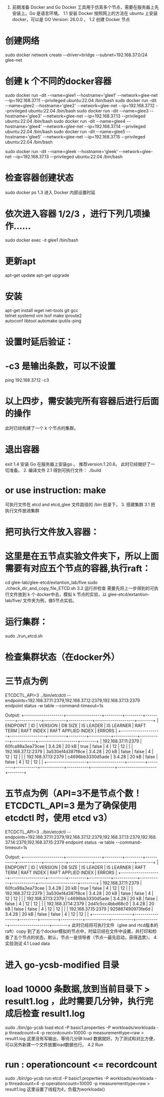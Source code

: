 1. 前期准备
Docker and Go
Docker 工具用于仿真多个节点，需要在服务器上先安装上。Go 是语言环境。
1.1  安装 Docker 
按照网上的方法在 ubuntu 上安装 docker，可以是 GO Version: 26.0.0 。
1.2 创建 Docker 节点
# 创建网络
sudo docker network create --driver=bridge --subnet=192.168.37.0/24 glee-net

# 创建 k 个不同的docker容器
sudo docker run -dit --name=glee1 --hostname='glee1' --network=glee-net --ip=192.168.37.11 --privileged ubuntu:22.04 /bin/bash
sudo docker run -dit --name=glee2 --hostname='glee2' --network=glee-net --ip=192.168.37.12 --privileged ubuntu:22.04 /bin/bash
sudo docker run -dit --name=glee3 --hostname='glee3' --network=glee-net --ip=192.168.37.13 --privileged ubuntu:22.04 /bin/bash
sudo docker run -dit --name=glee4 --hostname='glee4' --network=glee-net --ip=192.168.37.14 --privileged ubuntu:22.04 /bin/bash
sudo docker run -dit --name=glee5 --hostname='glee5' --network=glee-net --ip=192.168.37.15 --privileged ubuntu:22.04 /bin/bash


sudo docker run -dit --name=gleek --hostname='gleek' --network=glee-net --ip=192.168.37.13 --privileged ubuntu:22.04 /bin/bash

# 检查容器创建状态
sudo docker ps
1.3 进入 Docker 内部设置时延
# 依次进入容器 1/2/3 ，进行下列几项操作……
sudo docker exec -it glee1 /bin/bash

# 更新apt
apt-get update 
apt-get upgrade

# 安装
apt-get install wget net-tools git gcc \
telnet systemd  vim lsof make iproute2 \
autoconf libtool automake iputils-ping

# 设置时延后验证：
# -c3 是输出条数，可以不设置
ping 192.168.37.12 -c3

# 以上四步，需安装完所有容器后进行后面的操作
此时已经构建了一个 k 个节点的集群。
# 退出容器
exit
1.4 安装 Go
在服务器上安装go 。 推荐version:1.20.6。
此时已经做好了一切准备。
2. 编译文件
2.1 得到可执行文件：
./build 
# or use instruction:   make
可执行文件在 etcd and etcd_glee 文件路径的 /bin 目录下，
3. 搭建集群
3.1 把执行文件放进集群
# 把可执行文件放入容器：
# 这里是在五节点实验文件夹下，所以上面需要有对应五个节点的容器,执行raft：
cd glee-lab/glee-etcd/extantion_lab/five
sudo ./check_dir_and_copy_file_ETCD.sh
3.2 运行并检查
需要先将上一步得到的可执行文件放到 k 个 docker中去，模拟 k 节点的实验，以 glee-etcd/extantion-lab/five/  文件夹为例，做5节点实验。
# 运行集群：
sudo ./run_etcd.sh

# 检查集群状态（在docker外）
# 三节点为例
ETCDCTL_API=3 ../bin/etcdctl --endpoints=192.168.37.11:2379,192.168.37.12:2379,192.168.37.13:2379 endpoint status -w table --command-timeout=1s

Output:
+--------------------+------------------+---------+---------+-----------+------------+-----------+------------+--------------------+--------+
|      ENDPOINT      |        ID        | VERSION | DB SIZE | IS LEADER | IS LEARNER | RAFT TERM | RAFT INDEX | RAFT APPLIED INDEX | ERRORS |
+--------------------+------------------+---------+---------+-----------+------------+-----------+------------+--------------------+--------+
| 192.168.37.11:2379 | 60fca98a3ea73cee |  3.4.28 |   20 kB |      true |      false |         4 |         12 |                 12 |        |
| 192.168.37.12:2379 | 3a530ef4d387f8ce |  3.4.28 |   20 kB |     false |      false |         4 |         12 |                 12 |        |
| 192.168.37.13:2379 | c4696bb3330d5ade |  3.4.28 |   20 kB |     false |      false |         4 |         12 |                 12 |        |
+--------------------+------------------+---------+---------+-----------+------------+-----------+------------+--------------------+--------+

# 五节点为例（API=3不是节点个数！ETCDCTL_API=3 是为了确保使用 etcdctl 时，使用 etcd v3）
ETCDCTL_API=3 ../bin/etcdctl --endpoints=192.168.37.11:2379,192.168.37.12:2379,192.168.37.13:2379,192.168.37.14:2379,192.168.37.15:2379 endpoint status -w table --command-timeout=1s

Output:
+--------------------+------------------+---------+---------+-----------+------------+-----------+------------+--------------------+--------+
|      ENDPOINT      |        ID        | VERSION | DB SIZE | IS LEADER | IS LEARNER | RAFT TERM | RAFT INDEX | RAFT APPLIED INDEX | ERRORS |
+--------------------+------------------+---------+---------+-----------+------------+-----------+------------+--------------------+--------+
| 192.168.37.11:2379 | 60fca98a3ea73cee |  3.4.28 |   20 kB |      true |      false |         4 |         12 |                 12 |        |
| 192.168.37.12:2379 | 3a530ef4d387f8ce |  3.4.28 |   20 kB |     false |      false |         4 |         12 |                 12 |        |
| 192.168.37.13:2379 | c4696bb3330d5ade |  3.4.28 |   20 kB |     false |      false |         4 |         12 |                 12 |        |
| 192.168.37.14:2379 | 2d41c5cc4bbd68c0 |  3.4.28 |   20 kB |     false |      false |         4 |         12 |                 12 |        |
| 192.168.37.15:2379 | 925867490973fe6d |  3.4.28 |   20 kB |     false |      false |         4 |         12 |                 12 |        |
+--------------------+------------------+---------+---------+-----------+------------+-----------+------------+--------------------+--------+
此时已经将可执行文件（glee and rtcd版本的raft）copy 到了五个docker模拟的节点中，时延已经在文件中设置，并打印和检查了五个节点的状态。默认，节点一是领导者（节点一最先启动，获得选票）。
4. 实验测试
4.1  Load data
# 进入 go-ycsb-modified 目录
# load 10000 条数据,放到当前目录下 > result1.log ，此时需要几分钟，执行完成后检查 result1.log
sudo ./bin/go-ycsb load etcd -P basic1.properties -P workloads/workloada -p threadcount=4 -p recordcount=10000 -p measurementtype=raw > result1.log
这里没有写输出，等待几分钟 load 数据就好。为了测试和对比方便，可以另外新建一个文件放置load数据也行。
4.2 Run
# run : operationcount <=  recordcount
sudo ./bin/go-ycsb run etcd -P basic1.properties -P workloads/workloada -p threadcount=4 -p operationcount=10000 -p measurementtype=raw > result1.log
这里设置了线程为4，负载为workloada()
